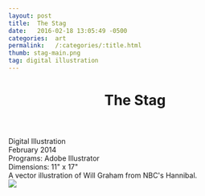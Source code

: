 ```yaml
---
layout: post
title:  The Stag
date:   2016-02-18 13:05:49 -0500
categories:  art
permalink:   /:categories/:title.html
thumb: stag-main.png
tag: digital illustration
---
```


<div class="description">
	<header class="post-header">
    <h1 class="post-title" itemprop="name headline">The Stag</h1>
  </header>
	<div class="details">
		Digital Illustration
		<br>
		February 2014
		<br>
		Programs: Adobe Illustrator
		<br>
		Dimensions: 11" x 17"
		<br>
	</div>
A vector illustration of Will Graham from NBC's Hannibal.


</div>
<div class="images">
	<img src="http://fc07.deviantart.net/fs70/f/2014/088/3/a/the_stag_by_eexie-d7c55aw.jpg">
</div>

<!-- {% highlight ruby %}
def print_hi(name)
  puts "Hi, #{name}"
end
print_hi('Tom')
#=> prints 'Hi, Tom' to STDOUT.
{% endhighlight %} -->

